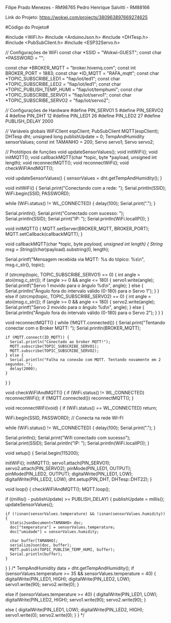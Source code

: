 Filipe Prado Menezes - RM98765
Pedro Henrique Salvitti - RM88166


Link do Projeto: https://wokwi.com/projects/380963897669274625


#Código do Projeto#

#include <WiFi.h>
#include <ArduinoJson.h>
#include <DHTesp.h>
#include <PubSubClient.h>
#include <ESP32Servo.h>

// Configurações de WiFi
const char *SSID = "Wokwi-GUEST";
const char *PASSWORD = "";  

const char *BROKER_MQTT = "broker.hivemq.com";
const int BROKER_PORT = 1883;
const char *ID_MQTT = "RAFA_mqtt";
const char *TOPIC_SUBSCRIBE_LED1 = "fiap/iot/led1";
const char *TOPIC_SUBSCRIBE_LED2 = "fiap/iot/led1";
const char *TOPIC_PUBLISH_TEMP_HUMI = "fiap/iot/temphumi";
const char *TOPIC_SUBSCRIBE_SERVO1 = "fiap/iot/servo1";
const char *TOPIC_SUBSCRIBE_SERVO2 = "fiap/iot/servo2";

// Configurações de Hardware
#define PIN_SERVO1 5 
#define PIN_SERVO2 4
#define PIN_DHT 12
#define PIN_LED1 26
#define PIN_LED2 27
#define PUBLISH_DELAY 2000

// Variáveis globais
WiFiClient espClient;
PubSubClient MQTT(espClient);
DHTesp dht;
unsigned long publishUpdate = 0;
TempAndHumidity sensorValues;
const int TAMANHO = 200;
Servo servo1;
Servo servo2;

// Protótipos de funções
void updateSensorValues();
void initWiFi();
void initMQTT();
void callbackMQTT(char *topic, byte *payload, unsigned int length);
void reconnectMQTT();
void reconnectWiFi();
void checkWiFIAndMQTT();

void updateSensorValues() {
  sensorValues = dht.getTempAndHumidity();
}

void initWiFi() {
  Serial.print("Conectando com a rede: ");
  Serial.println(SSID);
  WiFi.begin(SSID, PASSWORD);

  while (WiFi.status() != WL_CONNECTED) {
    delay(100);
    Serial.print(".");
  }

  Serial.println();
  Serial.print("Conectado com sucesso: ");
  Serial.println(SSID);
  Serial.print("IP: ");
  Serial.println(WiFi.localIP());
}

void initMQTT() {
  MQTT.setServer(BROKER_MQTT, BROKER_PORT);
  MQTT.setCallback(callbackMQTT);
}
 
 void callbackMQTT(char *topic, byte *payload, unsigned int length) {
  String msg = String((char*)payload).substring(0, length);
  
  Serial.printf("Mensagem recebida via MQTT: %s do tópico: %s\n", msg.c_str(), topic);

  if (strcmp(topic, TOPIC_SUBSCRIBE_SERVO1) == 0) {
    int angle = atoi(msg.c_str());
    if (angle >= 0 && angle <= 180) {
      servo1.write(angle);
      Serial.printf("Servo 1 movido para o ângulo %d\n", angle);
    } else {
      Serial.println("Ângulo fora do intervalo válido (0-180) para o Servo 1");
    }
  } else if (strcmp(topic, TOPIC_SUBSCRIBE_SERVO2) == 0) {
    int angle = atoi(msg.c_str());
    if (angle >= 0 && angle <= 180) {
      servo2.write(angle);
      Serial.printf("Servo 2 movido para o ângulo %d\n", angle);
    } else {
      Serial.println("Ângulo fora do intervalo válido (0-180) para o Servo 2");
    }
  }
}

void reconnectMQTT() {
  while (!MQTT.connected()) {
    Serial.print("Tentando conectar com o Broker MQTT: ");
    Serial.println(BROKER_MQTT);

    if (MQTT.connect(ID_MQTT)) {
      Serial.println("Conectado ao broker MQTT!");
      MQTT.subscribe(TOPIC_SUBSCRIBE_SERVO1);
      MQTT.subscribe(TOPIC_SUBSCRIBE_SERVO2);
    } else {
      Serial.println("Falha na conexão com MQTT. Tentando novamente em 2 segundos.");
      delay(2000);
    }
  }
}

void checkWiFIAndMQTT() {
  if (WiFi.status() != WL_CONNECTED) reconnectWiFi();
  if (!MQTT.connected()) reconnectMQTT();
}

void reconnectWiFi(void) {
  if (WiFi.status() == WL_CONNECTED)
    return;

  WiFi.begin(SSID, PASSWORD); // Conecta na rede WI-FI

  while (WiFi.status() != WL_CONNECTED) {
    delay(100);
    Serial.print(".");
  }

  Serial.println();
  Serial.print("Wifi conectado com sucesso");
  Serial.print(SSID);
  Serial.println("IP: ");
  Serial.println(WiFi.localIP());
}

void setup() {
  Serial.begin(115200);

  initWiFi();
  initMQTT();
  servo1.attach(PIN_SERVO1);
  servo2.attach(PIN_SERVO2);
  pinMode(PIN_LED1, OUTPUT);
  pinMode(PIN_LED2, OUTPUT);
  digitalWrite(PIN_LED1, LOW);
  digitalWrite(PIN_LED2, LOW);
  dht.setup(PIN_DHT, DHTesp::DHT22);
}

void loop() {
  checkWiFIAndMQTT();
  MQTT.loop();

  if ((millis() - publishUpdate) >= PUBLISH_DELAY) {
    publishUpdate = millis();
    updateSensorValues();

    if (!isnan(sensorValues.temperature) && !isnan(sensorValues.humidity)) {
      StaticJsonDocument<TAMANHO> doc;
      doc["temperatura"] = sensorValues.temperature;
      doc["umidade"] = sensorValues.humidity;

      char buffer[TAMANHO];
      serializeJson(doc, buffer);
      MQTT.publish(TOPIC_PUBLISH_TEMP_HUMI, buffer);
      Serial.println(buffer);
    }
  }
}
/*
  TempAndHumidity data = dht.getTempAndHumidity(); 
  if (sensorValues.temperature >= 35 && sensorValues.temperature < 40) { 
    digitalWrite(PIN_LED1, HIGH);
    digitalWrite(PIN_LED2, LOW);
    servo1.write(90); 
    servo2.write(0); 
  }

  else if (sensorValues.temperature >= 40) { 
    digitalWrite(PIN_LED1, LOW);
    digitalWrite(PIN_LED2, HIGH);
    servo1.write(90); 
    servo2.write(90); 
  }

  else { 
    digitalWrite(PIN_LED1, LOW);
    digitalWrite(PIN_LED2, HIGH);
    servo1.write(0);
    servo2.write(0); 
  }
}
*/
